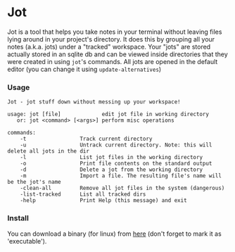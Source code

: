 # Jot

Jot is a tool that helps you take notes in your terminal without leaving files lying around in your project's directory. It does this by grouping all your notes (a.k.a. jots) under a "tracked" workspace. Your "jots" are stored actually stored in an sqlite db and can be viewed inside directories that they were created in using `jot`'s commands. All jots are opened in the default editor (you can change it using `update-alternatives`)

### Usage

    Jot - jot stuff down without messing up your workspace!
    
    usage: jot [file]             edit jot file in working directory
       or: jot <command> [<args>] perform misc operations
    
    commands:
        -t                 Track current directory
        -u                 Untrack current directory. Note: this will delete all jots in the dir
        -l                 List jot files in the working directory
        -o                 Print file contents on the standard output
        -d                 Delete a jot from the working directory
        -m                 Import a file. The resulting file's name will be the jot's name
        -clean-all         Remove all jot files in the system (dangerous)
        -list-tracked      List all tracked dirs
        -help              Print Help (this message) and exit

### Install

You can download a binary (for linux) from [here](https://github.com/int3rlop3r/jot/releases) (don't forget to mark it as 'executable').
